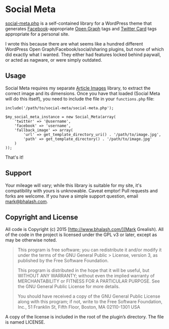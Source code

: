 # Social Meta
[social-meta.php](social-meta.php) is a self-contained library for a WordPress theme that generates [Facebook](https://developers.facebook.com/docs/sharing/opengraph)-appropriate [Open Graph](http://ogp.me/) tags and [Twitter Card](https://dev.twitter.com/cards/overview) tags appropriate for a personal site. 

I wrote this because there are what seems like a hundred different WordPress Open Graph/Facebook/social/sharing plugins, but none of which did exactly what I wanted. They either had features locked behind paywall, or acted as nagware, or were simply outdated.

## Usage
Social Meta requires my separate [Article Images](https://github.com/bhalash/article-images) library, to extract the correct image and its dimensions. Once you have that loaded (Social Meta will do this itself), you need to include the file in your `functions.php` file:

    include('/path/to/social-meta/social-meta.php');
    
    $my_social_meta_instance = new Social_Meta(array(
        'twitter' => '@username',
        'facebook' => 'username',
        'fallback_image' => array(
            'url' => get_template_directory_uri() . '/path/to/image.jpg',
            'path' => get_template_directory() . '/path/to/image.jpg'
        )
    ));

That's it! 

## Support
Your mileage will vary; while this library is suitable for my site, it's compatibility with yours is unknowable. Caveat emptor! Pull requests and forks are welcome. If you have a simple support question, email <mark@bhalash.com>.

## Copyright and License
All code is Copyright (c) 2015 [http://www.bhalash.com/](Mark Grealish). All of the code in the project is licensed under the GPL v3 or later, except as may be otherwise noted.

> This program is free software; you can redistribute it and/or modify it under the terms of the GNU General Public > License, version 3, as published by the Free Software Foundation.
> 
> This program is distributed in the hope that it will be useful, but WITHOUT ANY WARRANTY; without even the implied warranty of MERCHANTABILITY or FITNESS FOR A PARTICULAR PURPOSE. See the GNU General Public License for more details.
> 
> You should have received a copy of the GNU General Public License along with this program; if not, write to the Free Software Foundation, Inc., 51 Franklin St, Fifth Floor, Boston, MA 02110-1301 USA

A copy of the license is included in the root of the plugin’s directory. The file is named LICENSE.
